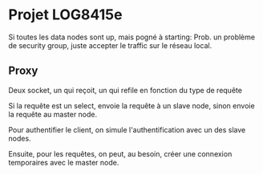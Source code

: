 # Projet LOG8415e

Si toutes les data nodes sont up, mais pogné à starting:
Prob. un problème de security group, juste accepter le traffic sur le réseau local.

## Proxy

Deux socket, un qui reçoit, un qui refile en fonction du type de requête

Si la requête est un select, envoie la requête à un slave node, sinon envoie la requête au master node.

Pour authentifier le client, on simule l'authentification avec un des slave nodes.

Ensuite, pour les requêtes, on peut, au besoin, créer une connexion temporaires avec le master node.